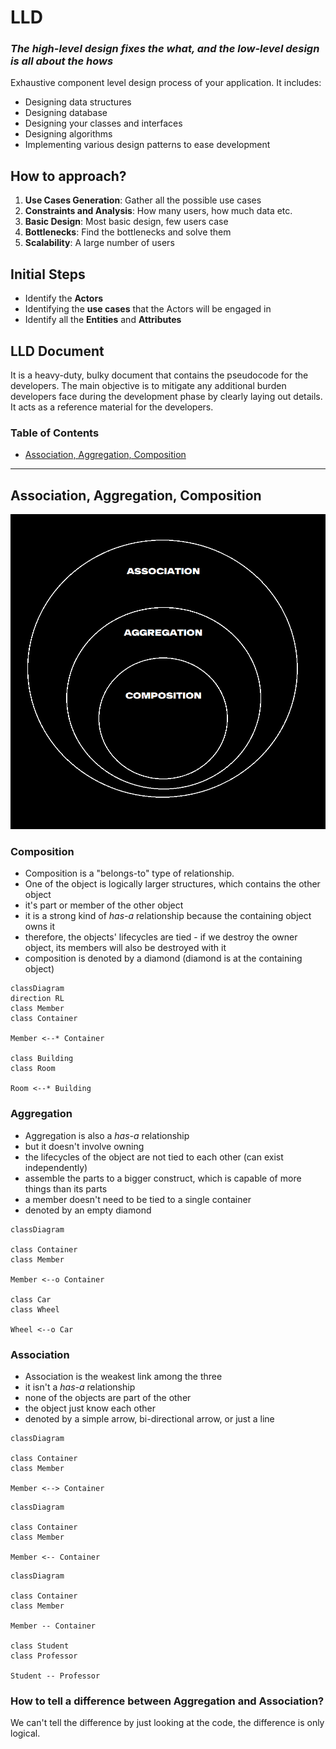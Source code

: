 # LLD

### *The high-level design fixes the **what**, and the low-level design is all about the **hows***

Exhaustive component level design process of your application. It includes:

- Designing data structures
- Designing database
- Designing your classes and interfaces
- Designing algorithms
- Implementing various design patterns to ease development

## How to approach?

1. **Use Cases Generation**: Gather all the possible use cases
2. **Constraints and Analysis**: How many users, how much data etc.
3. **Basic Design**: Most basic design, few users case
4. **Bottlenecks**: Find the bottlenecks and solve them
5. **Scalability**: A large number of users

## Initial Steps
- Identify the **Actors**
- Identifying the **use cases** that the Actors will be engaged in
- Identify all the **Entities** and **Attributes**

## LLD Document

It is a heavy-duty, bulky document that contains the pseudocode for the developers. The main objective is to mitigate any additional burden developers face during the development phase by clearly laying out details. It acts as a reference material for the developers.

### Table of Contents
* [Association, Aggregation, Composition](#association-aggregation-composition)


---

## Association, Aggregation, Composition

![Association, Aggregation, Composition](./public/AssociationAggregationComposition.png)


### Composition
- Composition is a "belongs-to" type of relationship.
- One of the object is logically larger structures, which contains the other object
- it's part or member of the other object
- it is a strong kind of _has-a_ relationship because the containing object owns it
- therefore, the objects' lifecycles are tied - if we destroy the owner object, its members will also be destroyed with it
- composition is denoted by a diamond (diamond is at the containing object)

```mermaid
classDiagram
direction RL
class Member
class Container

Member <--* Container

class Building
class Room

Room <--* Building
```

### Aggregation
- Aggregation is also a _has-a_ relationship
- but it doesn't involve owning
- the lifecycles of the object are not tied to each other (can exist independently)
- assemble the parts to a bigger construct, which is capable of more things than its parts
- a member doesn't need to be tied to a single container
- denoted by an empty diamond

```mermaid
classDiagram

class Container
class Member

Member <--o Container

class Car
class Wheel

Wheel <--o Car
```

### Association
- Association is the weakest link among the three
- it isn't a _has-a_ relationship
- none of the objects are part of the other
- the object just know each other
- denoted by a simple arrow, bi-directional arrow, or just a line

```mermaid
classDiagram

class Container
class Member

Member <--> Container
```
```mermaid
classDiagram

class Container
class Member

Member <-- Container
```
```mermaid
classDiagram

class Container
class Member

Member -- Container

class Student
class Professor

Student -- Professor
```

### How to tell a difference between Aggregation and Association?
We can't tell the difference by just looking at the code, the difference is only logical.

